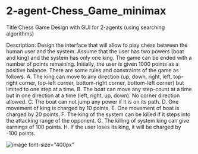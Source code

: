 # 2-agent-Chess_Game_minimax

Title Chess Game Design with GUI for 2-agents (using searching algorithms)

Description: Design the interface that will allow to play chess between the human user and the system. Assume that the user has two powers (boat and king) and the system has only one king. The game can be ended with a number of points remaining. Initially, the user is given 1000 points as a positive balance. There are some rules and constraints of the game as follows.
A.      The king can move to any direction (up, down, right, left, top-right corner, top-left corner, bottom-right corner, bottom-left corner) but limited to one step at a time.
B.      The boat can move any step-count at a time but in one direction at a time (left, right, up, down). No corner direction allowed.
C.      The boat can not jump any power if it is on its path.
D.      One movement of king is charged by 10 points.
E.       One movement of boat is charged by 20 points.
F.       The king of the system can be killed if it steps into the attacking range of the opponent.
G.      The killing of system king can give earnings of 100 points.
H.      If the user loses its king, it will be charged by -100 points.

![image](https://github.com/dedipya001/2-agent-Chess_Game_minimax/assets/111869712/9f6e663d-e49a-4b5b-9b13-e01830d3eb4a) font-size="400px"


